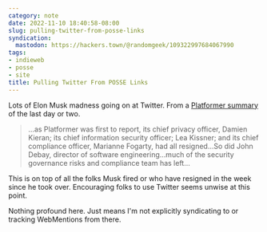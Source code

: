 ```yaml
---
category: note
date: 2022-11-10 18:40:58-08:00
slug: pulling-twitter-from-posse-links
syndication:
  mastodon: https://hackers.town/@randomgeek/109322997684067990
tags:
- indieweb
- posse
- site
title: Pulling Twitter From POSSE Links
---
```


Lots of Elon Musk madness going on at Twitter. From a [Platformer summary](https://www.platformer.news/p/inside-the-twitter-meltdown) of the last day or two.

 > 
 > …as Platformer was first to report, its chief privacy officer, Damien Kieran;
 > its chief information security officer; Lea Kissner; and its chief compliance
 > officer, Marianne Fogarty, had all resigned…So did John Debay, director of
 > software engineering…much of the security governance risks and compliance
 > team has left…

This is on top of all the folks Musk fired or who have resigned in the week since he took over. Encouraging folks to use Twitter seems unwise at this point.

Nothing profound here. Just means I'm not explicitly syndicating to or tracking WebMentions from there.
